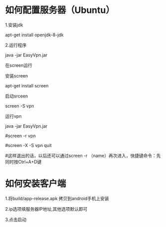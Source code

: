 
# 如何配置服务器（Ubuntu）

1.安装jdk

apt-get install openjdk-8-jdk

2.运行程序

java -jar EasyVpn.jar


在screen运行

 安装screen
 
 apt-get install screen
 
 启动srceen
 
 screen -S vpn
 
 运行vpn
 
 java -jar EasyVpn.jar
 

#screen -r vpn

#screen -X -S vpn quit

#这样退出的话，以后还可以通过screen -r （name）再次进入，快捷键命令：先同时按Ctrl+A+D键



# 如何安装客户端

1.将build/app-release.apk 拷贝到android手机上安装

2.ip选项填服务器IP地址,其他选项默认即可

3.点击启动
